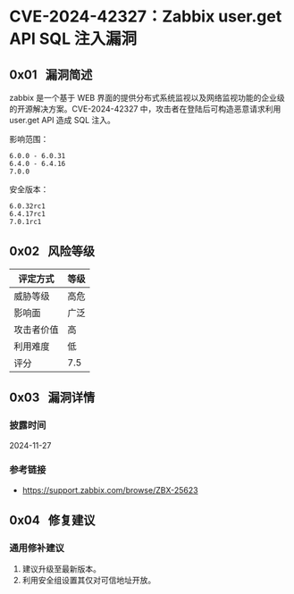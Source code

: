 # CVE-2024-42327：Zabbix user.get API SQL 注入漏洞

## 0x01   漏洞简述

zabbix 是一个基于 WEB 界面的提供分布式系统监视以及网络监视功能的企业级的开源解决方案。CVE-2024-42327 中，攻击者在登陆后可构造恶意请求利用 user.get API 造成 SQL 注入。

影响范围：

```
6.0.0 - 6.0.31
6.4.0 - 6.4.16
7.0.0
```

安全版本：

```
6.0.32rc1
6.4.17rc1
7.0.1rc1
```

## 0x02   风险等级

| 评定方式  | 等级  |
| ----- | --- |
| 威胁等级  | 高危  |
| 影响面   | 广泛  |
| 攻击者价值 | 高   |
| 利用难度  | 低   |
| 评分    | 7.5 |

## 0x03   漏洞详情

### 披露时间

2024-11-27

### 参考链接

- https://support.zabbix.com/browse/ZBX-25623

## 0x04   修复建议

### 通用修补建议

1. 建议升级至最新版本。
2. 利用安全组设置其仅对可信地址开放。
